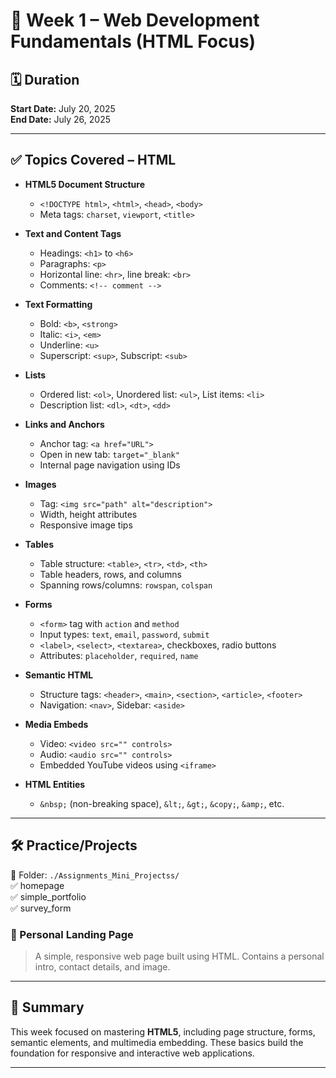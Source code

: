 # 📘 Week 1 – Web Development Fundamentals (HTML Focus)

## 🗓️ Duration
**Start Date:** July 20, 2025  
**End Date:** July 26, 2025

---

## ✅ Topics Covered – HTML

- **HTML5 Document Structure**
  - `<!DOCTYPE html>`, `<html>`, `<head>`, `<body>`
  - Meta tags: `charset`, `viewport`, `<title>`

- **Text and Content Tags**
  - Headings: `<h1>` to `<h6>`
  - Paragraphs: `<p>`
  - Horizontal line: `<hr>`, line break: `<br>`
  - Comments: `<!-- comment -->`

- **Text Formatting**
  - Bold: `<b>`, `<strong>`
  - Italic: `<i>`, `<em>`
  - Underline: `<u>`
  - Superscript: `<sup>`, Subscript: `<sub>`

- **Lists**
  - Ordered list: `<ol>`, Unordered list: `<ul>`, List items: `<li>`
  - Description list: `<dl>`, `<dt>`, `<dd>`

- **Links and Anchors**
  - Anchor tag: `<a href="URL">`
  - Open in new tab: `target="_blank"`
  - Internal page navigation using IDs

- **Images**
  - Tag: `<img src="path" alt="description">`
  - Width, height attributes
  - Responsive image tips

- **Tables**
  - Table structure: `<table>`, `<tr>`, `<td>`, `<th>`
  - Table headers, rows, and columns
  - Spanning rows/columns: `rowspan`, `colspan`

- **Forms**
  - `<form>` tag with `action` and `method`
  - Input types: `text`, `email`, `password`, `submit`
  - `<label>`, `<select>`, `<textarea>`, checkboxes, radio buttons
  - Attributes: `placeholder`, `required`, `name`

- **Semantic HTML**
  - Structure tags: `<header>`, `<main>`, `<section>`, `<article>`, `<footer>`
  - Navigation: `<nav>`, Sidebar: `<aside>`

- **Media Embeds**
  - Video: `<video src="" controls>`
  - Audio: `<audio src="" controls>`
  - Embedded YouTube videos using `<iframe>`

- **HTML Entities**
  - `&nbsp;` (non-breaking space), `&lt;`, `&gt;`, `&copy;`, `&amp;`, etc.

---

## 🛠️ Practice/Projects
📂 Folder: `./Assignments_Mini_Projectss/`  
✅ homepage  
✅ simple_portfolio  
✅ survey_form

### 🔹 Personal Landing Page
> A simple, responsive web page built using HTML. Contains a personal intro, contact details, and image.


---


## 📌 Summary

This week focused on mastering **HTML5**, including page structure, forms, semantic elements, and multimedia embedding. These basics build the foundation for responsive and interactive web applications.

---



